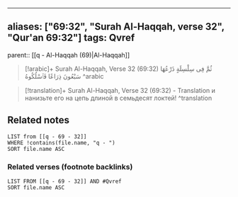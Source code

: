 
---
aliases: ["69:32", "Surah Al-Haqqah, verse 32", "Qur'an 69:32"]
tags: Qvref
---

parent:: [[q - Al-Haqqah (69)|Al-Haqqah]]

> [!arabic]+ Surah Al-Haqqah, Verse 32 (69:32)
> <span class="quran-arabic">ثُمَّ فِى سِلْسِلَةٍ ذَرْعُهَا سَبْعُونَ ذِرَاعًا فَٱسْلُكُوهُ</span>
^arabic

> [!translation]+ Surah Al-Haqqah, Verse 32 (69:32) - Translation
> и нанизьте его на цепь длиной в семьдесят локтей!
^translation



## Related notes
```dataview
LIST from [[q - 69 - 32]]
WHERE !contains(file.name, "q - ")
SORT file.name ASC
```

### Related verses (footnote backlinks)
```dataview
LIST FROM [[q - 69 - 32]] AND #Qvref
SORT file.name ASC
```


